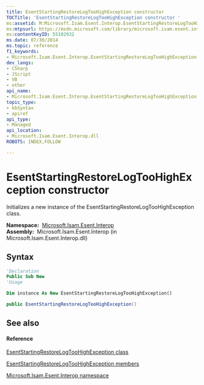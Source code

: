 ```yaml
---
title: EsentStartingRestoreLogTooHighException constructor 
TOCTitle: 'EsentStartingRestoreLogTooHighException constructor '
ms:assetid: M:Microsoft.Isam.Esent.Interop.EsentStartingRestoreLogTooHighException.#ctor
ms:mtpsurl: https://msdn.microsoft.com/library/microsoft.isam.esent.interop.esentstartingrestorelogtoohighexception.esentstartingrestorelogtoohighexception(v=EXCHG.10)
ms:contentKeyID: 55102932
ms.date: 07/30/2014
ms.topic: reference
f1_keywords:
- Microsoft.Isam.Esent.Interop.EsentStartingRestoreLogTooHighException.EsentStartingRestoreLogTooHighException
dev_langs:
- CSharp
- JScript
- VB
- other
api_name: 
- Microsoft.Isam.Esent.Interop.EsentStartingRestoreLogTooHighException..ctor
topic_type: 
- kbSyntax
- apiref
api_type: 
- Managed
api_location: 
- Microsoft.Isam.Esent.Interop.dll
ROBOTS: INDEX,FOLLOW

---
```


# EsentStartingRestoreLogTooHighException constructor

Initializes a new instance of the EsentStartingRestoreLogTooHighException class.

**Namespace:**  [Microsoft.Isam.Esent.Interop](./microsoft.isam.esent.interop-namespace.md)  
**Assembly:**  Microsoft.Isam.Esent.Interop (in Microsoft.Isam.Esent.Interop.dll)

## Syntax

``` vb
'Declaration
Public Sub New
'Usage

Dim instance As New EsentStartingRestoreLogTooHighException()
```

``` csharp
public EsentStartingRestoreLogTooHighException()
```

## See also

#### Reference

[EsentStartingRestoreLogTooHighException class](./esentstartingrestorelogtoohighexception-class.md)

[EsentStartingRestoreLogTooHighException members](./esentstartingrestorelogtoohighexception-members.md)

[Microsoft.Isam.Esent.Interop namespace](./microsoft.isam.esent.interop-namespace.md)